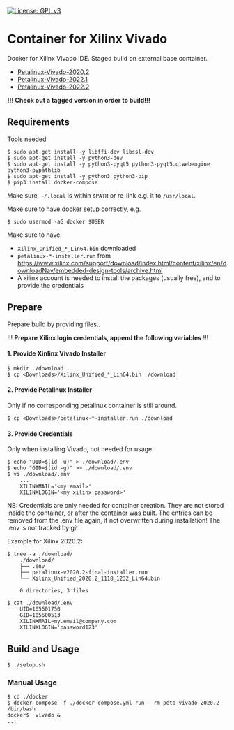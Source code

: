 [![License: GPL v3](https://img.shields.io/badge/License-GPL%20v3-blue.svg)](https://www.gnu.org/licenses/gpl-3.0.html)

# Container for Xilinx Vivado

Docker for Xilinx Vivado IDE. Staged build on external base container.  

- [Petalinux-Vivado-2020.2](https://github.com/Rubusch/docker__peta-vivado/tree/xilinx-2020.2)
- [Petalinux-Vivado-2022.1](https://github.com/Rubusch/docker__peta-vivado/tree/xilinx-2022.1)
- [Petalinux-Vivado-2022.2](https://github.com/Rubusch/docker__peta-vivado/tree/xilinx-2022.2)

**!!! Check out a tagged version in order to build!!!**


## Requirements

Tools needed  

```
$ sudo apt-get install -y libffi-dev libssl-dev
$ sudo apt-get install -y python3-dev
$ sudo apt-get install -y python3-pyqt5 python3-pyqt5.qtwebengine python3-pypathlib
$ sudo apt-get install -y python3 python3-pip
$ pip3 install docker-compose
```
Make sure, ``~/.local`` is within ``$PATH`` or re-link e.g. it to ``/usr/local``.  

Make sure to have docker setup correctly, e.g.  
```
$ sudo usermod -aG docker $USER
```

Make sure to have:  
  - ``Xilinx_Unified_*_Lin64.bin`` downloaded
  - ``petalinux-*-installer.run`` from https://www.xilinx.com/support/download/index.html/content/xilinx/en/downloadNav/embedded-design-tools/archive.html
  - A xilinx account is needed to install the packages (usually free), and to provide the credentials


## Prepare

Prepare build by providing files..  

!!! **Prepare Xilinx login credentials, append the following variables** !!!  


#### 1. Provide Xinlinx Vivado Installer

```
$ mkdir ./download
$ cp <Downloads>/Xilinx_Unified_*_Lin64.bin ./download
```

#### 2. Provide Petalinux Installer

Only if no corresponding petalinux container is still around.  

```
$ cp <Downloads>/petalinux-*-installer.run ./download
```

#### 3. Provide Credentials

Only when installing Vivado, not needed for usage.  

```
$ echo "UID=$(id -u)" > ./download/.env
$ echo "GID=$(id -g)" >> ./download/.env
$ vi ./download/.env
    ...
    XILINXMAIL='<my email>'
    XILINXLOGIN='<my xilinx password>'
```
NB: Credentials are only needed for container creation. They are not stored
inside the container, or after the container was built. The entries can be
removed from the .env file again, if not overwritten during installation!
The .env is not tracked by git.  

Example for Xilinx 2020.2:  
```
$ tree -a ./download/
    ./download/
    ├── .env
    ├── petalinux-v2020.2-final-installer.run
    └── Xilinx_Unified_2020.2_1118_1232_Lin64.bin

    0 directories, 3 files

$ cat ./download/.env
    UID=105601750
    GID=105600513
    XILINXMAIL=my.email@company.com
    XILINXLOGIN='password123'
```

## Build and Usage

```
$ ./setup.sh
```


### Manual Usage

```
$ cd ./docker
$ docker-compose -f ./docker-compose.yml run --rm peta-vivado-2020.2 /bin/bash
docker$  vivado &
...
```
